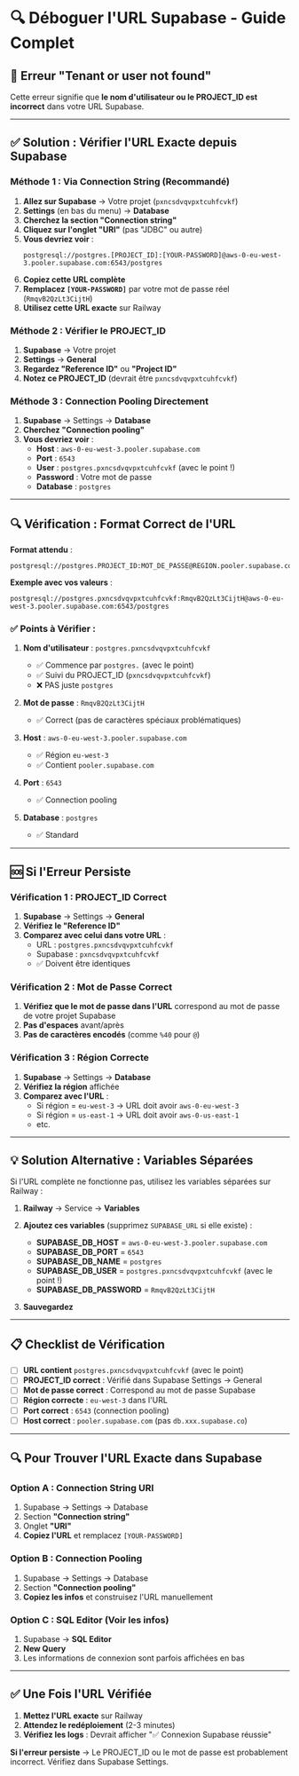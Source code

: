 # 🔍 Déboguer l'URL Supabase - Guide Complet

## 🚨 Erreur "Tenant or user not found"

Cette erreur signifie que **le nom d'utilisateur ou le PROJECT_ID est incorrect** dans votre URL Supabase.

---

## ✅ Solution : Vérifier l'URL Exacte depuis Supabase

### Méthode 1 : Via Connection String (Recommandé)

1. **Allez sur Supabase** → Votre projet (`pxncsdvqvpxtcuhfcvkf`)
2. **Settings** (en bas du menu) → **Database**
3. **Cherchez la section "Connection string"**
4. **Cliquez sur l'onglet "URI"** (pas "JDBC" ou autre)
5. **Vous devriez voir** :
   ```
   postgresql://postgres.[PROJECT_ID]:[YOUR-PASSWORD]@aws-0-eu-west-3.pooler.supabase.com:6543/postgres
   ```
6. **Copiez cette URL complète**
7. **Remplacez `[YOUR-PASSWORD]`** par votre mot de passe réel (`RmqvB2QzLt3CijtH`)
8. **Utilisez cette URL exacte** sur Railway

### Méthode 2 : Vérifier le PROJECT_ID

1. **Supabase** → Votre projet
2. **Settings** → **General**
3. **Regardez "Reference ID"** ou **"Project ID"**
4. **Notez ce PROJECT_ID** (devrait être `pxncsdvqvpxtcuhfcvkf`)

### Méthode 3 : Connection Pooling Directement

1. **Supabase** → Settings → **Database**
2. **Cherchez "Connection pooling"**
3. **Vous devriez voir** :
   - **Host** : `aws-0-eu-west-3.pooler.supabase.com`
   - **Port** : `6543`
   - **User** : `postgres.pxncsdvqvpxtcuhfcvkf` (avec le point !)
   - **Password** : Votre mot de passe
   - **Database** : `postgres`

---

## 🔍 Vérification : Format Correct de l'URL

**Format attendu** :
```
postgresql://postgres.PROJECT_ID:MOT_DE_PASSE@REGION.pooler.supabase.com:6543/postgres
```

**Exemple avec vos valeurs** :
```
postgresql://postgres.pxncsdvqvpxtcuhfcvkf:RmqvB2QzLt3CijtH@aws-0-eu-west-3.pooler.supabase.com:6543/postgres
```

### ✅ Points à Vérifier :

1. **Nom d'utilisateur** : `postgres.pxncsdvqvpxtcuhfcvkf`
   - ✅ Commence par `postgres.` (avec le point)
   - ✅ Suivi du PROJECT_ID (`pxncsdvqvpxtcuhfcvkf`)
   - ❌ PAS juste `postgres`

2. **Mot de passe** : `RmqvB2QzLt3CijtH`
   - ✅ Correct (pas de caractères spéciaux problématiques)

3. **Host** : `aws-0-eu-west-3.pooler.supabase.com`
   - ✅ Région `eu-west-3`
   - ✅ Contient `pooler.supabase.com`

4. **Port** : `6543`
   - ✅ Connection pooling

5. **Database** : `postgres`
   - ✅ Standard

---

## 🆘 Si l'Erreur Persiste

### Vérification 1 : PROJECT_ID Correct

1. **Supabase** → Settings → **General**
2. **Vérifiez le "Reference ID"**
3. **Comparez avec celui dans votre URL** :
   - URL : `postgres.pxncsdvqvpxtcuhfcvkf`
   - Supabase : `pxncsdvqvpxtcuhfcvkf`
   - ✅ Doivent être identiques

### Vérification 2 : Mot de Passe Correct

1. **Vérifiez que le mot de passe dans l'URL** correspond au mot de passe de votre projet Supabase
2. **Pas d'espaces** avant/après
3. **Pas de caractères encodés** (comme `%40` pour `@`)

### Vérification 3 : Région Correcte

1. **Supabase** → Settings → **Database**
2. **Vérifiez la région** affichée
3. **Comparez avec l'URL** :
   - Si région = `eu-west-3` → URL doit avoir `aws-0-eu-west-3`
   - Si région = `us-east-1` → URL doit avoir `aws-0-us-east-1`
   - etc.

---

## 💡 Solution Alternative : Variables Séparées

Si l'URL complète ne fonctionne pas, utilisez les variables séparées sur Railway :

1. **Railway** → Service → **Variables**
2. **Ajoutez ces variables** (supprimez `SUPABASE_URL` si elle existe) :

   - **SUPABASE_DB_HOST** = `aws-0-eu-west-3.pooler.supabase.com`
   - **SUPABASE_DB_PORT** = `6543`
   - **SUPABASE_DB_NAME** = `postgres`
   - **SUPABASE_DB_USER** = `postgres.pxncsdvqvpxtcuhfcvkf` (avec le point !)
   - **SUPABASE_DB_PASSWORD** = `RmqvB2QzLt3CijtH`

3. **Sauvegardez**

---

## 📋 Checklist de Vérification

- [ ] **URL contient** `postgres.pxncsdvqvpxtcuhfcvkf` (avec le point)
- [ ] **PROJECT_ID correct** : Vérifié dans Supabase Settings → General
- [ ] **Mot de passe correct** : Correspond au mot de passe Supabase
- [ ] **Région correcte** : `eu-west-3` dans l'URL
- [ ] **Port correct** : `6543` (connection pooling)
- [ ] **Host correct** : `pooler.supabase.com` (pas `db.xxx.supabase.co`)

---

## 🔍 Pour Trouver l'URL Exacte dans Supabase

### Option A : Connection String URI

1. Supabase → Settings → Database
2. Section **"Connection string"**
3. Onglet **"URI"**
4. **Copiez l'URL** et remplacez `[YOUR-PASSWORD]`

### Option B : Connection Pooling

1. Supabase → Settings → Database
2. Section **"Connection pooling"**
3. **Copiez les infos** et construisez l'URL manuellement

### Option C : SQL Editor (Voir les infos)

1. Supabase → **SQL Editor**
2. **New Query**
3. Les informations de connexion sont parfois affichées en bas

---

## ✅ Une Fois l'URL Vérifiée

1. **Mettez l'URL exacte** sur Railway
2. **Attendez le redéploiement** (2-3 minutes)
3. **Vérifiez les logs** : Devrait afficher "✅ Connexion Supabase réussie"

**Si l'erreur persiste** → Le PROJECT_ID ou le mot de passe est probablement incorrect. Vérifiez dans Supabase Settings.

